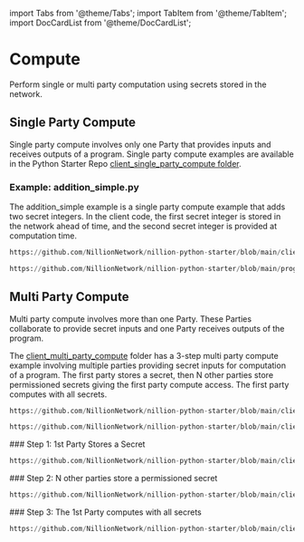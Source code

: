 import Tabs from '@theme/Tabs';
import TabItem from '@theme/TabItem';
import DocCardList from '@theme/DocCardList';

# Compute

Perform single or multi party computation using secrets stored in the network.

<DocCardList/>

## Single Party Compute

Single party compute involves only one Party that provides inputs and receives outputs of a program. Single party compute examples are available in the Python Starter Repo [client_single_party_compute folder](https://github.com/NillionNetwork/nillion-python-starter/client_single_party_compute).

### Example: addition_simple.py

The addition_simple example is a single party compute example that adds two secret integers. In the client code, the first secret integer is stored in the network ahead of time, and the second secret integer is provided at computation time.

<Tabs>
  <TabItem value="client" label="Client code" default>

```python reference showGithubLink
https://github.com/NillionNetwork/nillion-python-starter/blob/main/client_single_party_compute/addition_simple.py#L14-L100
```

  </TabItem>
  <TabItem value="readme" label="Nada program" default>

```python reference showGithubLink
https://github.com/NillionNetwork/nillion-python-starter/blob/main/programs/addition_simple.py

```

  </TabItem>
</Tabs>

## Multi Party Compute

Multi party compute involves more than one Party. These Parties collaborate to provide secret inputs and one Party receives outputs of the program.

The [client_multi_party_compute](https://github.com/NillionNetwork/nillion-python-starter/blob/main/client_multi_party_compute) folder has a 3-step multi party compute example involving multiple parties providing secret inputs for computation of a program. The first party stores a secret, then N other parties store permissioned secrets giving the first party compute access. The first party computes with all secrets.

<Tabs>
  <TabItem value="readme" label="README" default>

```python reference showGithubLink
https://github.com/NillionNetwork/nillion-python-starter/blob/main/client_multi_party_compute/README.md

```

  </TabItem>
  <TabItem value="config" label="Config file" default>

```python reference showGithubLink
https://github.com/NillionNetwork/nillion-python-starter/blob/main/client_multi_party_compute/config.py
```

  </TabItem>
  <TabItem value="apple" label="Step 1" default>
    ### Step 1: 1st Party Stores a Secret

```python reference showGithubLink
https://github.com/NillionNetwork/nillion-python-starter/blob/main/client_multi_party_compute/01_store_secret_party1.py#L19-L100
```

  </TabItem>
  <TabItem value="orange" label="Step 2">
    ### Step 2: N other parties store a permissioned secret

```python reference showGithubLink
https://github.com/NillionNetwork/nillion-python-starter/blob/main/client_multi_party_compute/02_store_secret_party_n.py#L36-L108
```

  </TabItem>
  <TabItem value="banana" label="Step 3">
    ### Step 3: The 1st Party computes with all secrets

```python reference showGithubLink
https://github.com/NillionNetwork/nillion-python-starter/blob/main/client_multi_party_compute/03_multi_party_compute.py#L43-L100
```

  </TabItem>
</Tabs>
